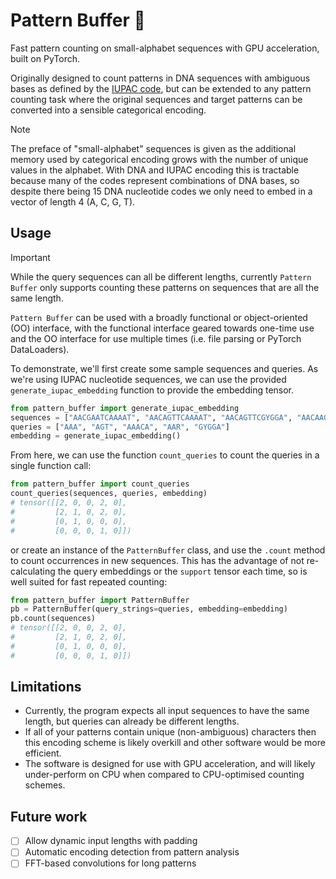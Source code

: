# Pattern Buffer 🧮

Fast pattern counting on small-alphabet sequences with GPU acceleration, built on PyTorch.

Originally designed to count patterns in DNA sequences with ambiguous bases as defined by the [IUPAC code](https://www.bioinformatics.org/sms/iupac.html), but can be extended to any pattern counting task where the original sequences and target patterns can be converted into a sensible categorical encoding. 

> [!NOTE]
> The preface of "small-alphabet" sequences is given as the additional memory used by categorical encoding grows with the number of unique values in the alphabet. With DNA and IUPAC encoding this is tractable because many of the codes represent combinations of DNA bases, so despite there being 15 DNA nucleotide codes we only need to embed in a vector of length 4 (A, C, G, T).

## Usage

> [!IMPORTANT]
> While the query sequences can all be different lengths, currently `Pattern Buffer` only supports counting these patterns on sequences that are all the same length. 

`Pattern Buffer` can be used with a broadly functional or object-oriented (OO) interface, with the functional interface geared towards one-time use and the OO interface for use multiple times (i.e. file parsing or PyTorch DataLoaders).

To demonstrate, we'll first create some sample sequences and queries. As we're using IUPAC nucleotide sequences, we can use the provided `generate_iupac_embedding` function to provide the embedding tensor. 

```python
from pattern_buffer import generate_iupac_embedding
sequences = ["AACGAATCAAAAT", "AACAGTTCAAAAT", "AACAGTTCGYGGA", "AACAAGATCAGGA"]
queries = ["AAA", "AGT", "AAACA", "AAR", "GYGGA"]
embedding = generate_iupac_embedding()
```

From here, we can use the function `count_queries` to count the queries in a single function
call: 
```python
from pattern_buffer import count_queries
count_queries(sequences, queries, embedding)
# tensor([[2, 0, 0, 2, 0],
#         [2, 1, 0, 2, 0],
#         [0, 1, 0, 0, 0],
#         [0, 0, 0, 1, 0]])
```

or create an instance of the `PatternBuffer` class, and use the `.count` method to count occurrences in new sequences. This has the advantage of not re-calculating the query embeddings or the `support` tensor each time, so is well suited for fast repeated counting:

```python
from pattern_buffer import PatternBuffer
pb = PatternBuffer(query_strings=queries, embedding=embedding)
pb.count(sequences)
# tensor([[2, 0, 0, 2, 0],
#         [2, 1, 0, 2, 0],
#         [0, 1, 0, 0, 0],
#         [0, 0, 0, 1, 0]])
```

## Limitations
- Currently, the program expects all input sequences to have the same length, but queries can already be different lengths. 
- If all of your patterns contain unique (non-ambiguous) characters then this encoding scheme is likely overkill and other software would be more efficient. 
- The software is designed for use with GPU acceleration, and will likely under-perform on CPU when compared to CPU-optimised counting schemes.

## Future work 
- [ ] Allow dynamic input lengths with padding
- [ ] Automatic encoding detection from pattern analysis
- [ ] FFT-based convolutions for long patterns

